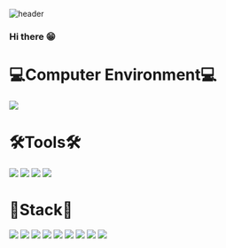 ![header](https://capsule-render.vercel.app/api?type=soft&color=hexcode&text=zeromok&fontColor=B5B4B4)


### Hi there 😁 

# 💻Computer Environment💻

<img src="https://img.shields.io/badge/mac OS-000000?style=for-the-badge&logo=macOS&logoColor=white"/>

# 🛠Tools🛠

<img src="https://img.shields.io/badge/IntelliJ IDEA-000000?style=for-the-badge&logo=IntelliJ IDEA&logoColor=#000000"/> <img src="https://img.shields.io/badge/Eclipse IDE-2C2255?style=for-the-badge&logo=Eclipse IDE&logoColor=#2C2255"/> <img src="https://img.shields.io/badge/Visual Studio Code-007ACC?style=for-the-badge&logo=Visual Studio Code&logoColor=#007ACC"/> <img src="https://img.shields.io/badge/apache tomcat-F8DC75?style=for-the-badge&logo=apachetomcat&logoColor=white">

# 🤖Stack🤖

<img src="https://img.shields.io/badge/JAVA-007396?style=for-the-badge&logo=java&logoColor=white">
<img src="https://img.shields.io/badge/HTML5-E34F26?style=for-the-badge&logo=HTML5&logoColor=white"/>
<img src="https://img.shields.io/badge/CSS3-1572B6?style=for-the-badge&logo=CSS3&logoColor=white"/>
<img src="https://img.shields.io/badge/JavaScript-F7DF1E?style=for-the-badge&logo=JavaScript&logoColor=black"/>
<img src="https://img.shields.io/badge/jquery-0769AD?style=for-the-badge&logo=jquery&logoColor=white">
<img src="https://img.shields.io/badge/Spring-6DB33F?style=for-the-badge&logo=Spring&logoColor=white"/>
<img src="https://img.shields.io/badge/oracle-F80000?style=for-the-badge&logo=oracle&logoColor=white">
<img src="https://img.shields.io/badge/mysql-4479A1?style=for-the-badge&logo=mysql&logoColor=white">
<img src="https://img.shields.io/badge/github-181717?style=for-the-badge&logo=github&logoColor=white">












<!--
**b-mokk/b-mokk** is a ✨ _special_ ✨ repository because its `README.md` (this file) appears on your GitHub profile.

Here are some ideas to get you started:

- 🔭 I’m currently working on ...
- 🌱 I’m currently learning ...
- 👯 I’m looking to collaborate on ...
- 🤔 I’m looking for help with ...
- 💬 Ask me about ...
- 📫 How to reach me: ...
- 😄 Pronouns: ...
- ⚡ Fun fact: ...
-->
